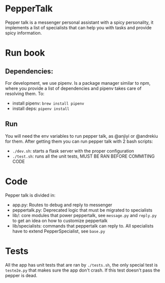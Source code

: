 # PepperTalk

Pepper talk is a messenger personal assistant with a spicy personality, it implements a list of specialists that can help you with tasks and provide spicy information.

# Run book
## Dependencies:
For development, we use pipenv. Is a package manager similar to npm, where you provide a list of dependencies and pipenv takes care of resolving them. To:
- install pipenv: `brew install pipenv`
- install deps: `pipenv install`

## Run 
You will need the env variables to run pepper talk, as @anjiyi or @andrekiu for them. After getting them you can run pepper talk with 2 bash scripts:
- `./dev.sh`: starts a flask server with the proper configuration
- `./test.sh`: runs all the unit tests, MUST BE RAN BEFORE COMMITING CODE

# Code
Pepper talk is divided in:
- app.py: Routes to debug and reply to messenger
- peppertalk.py: Deprecated logic that must be migrated to specialists
- lib/: core modules that power peppertalk, see `message.py` and `reply.py` to get an idea on how to customize peppertalk
- lib/specialists: commands that peppertalk can reply to. All specialists have to extend PepperSpecialist, see `base.py`

# Tests
All the app has unit tests that are ran by `./tests.sh`, the only special test is `teste2e.py` that makes sure the app don't crash. If this test doesn't pass the pepper is dead.
